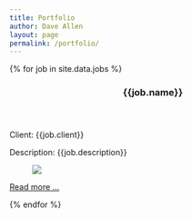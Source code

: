 ```yaml
---
title: Portfolio
author: Dave Allen
layout: page
permalink: /portfolio/
---
```


{% for job in site.data.jobs %}
<header>
<h3>{{job.name}}</h3>
</header>
<p>Client: {{job.client}}</p>
<p>Description: {{job.description}}</p>
<figure><img src="{{job.image}}"></figure>
<p><a href="#">Read more &#8230;</a></p>
{% endfor %}



